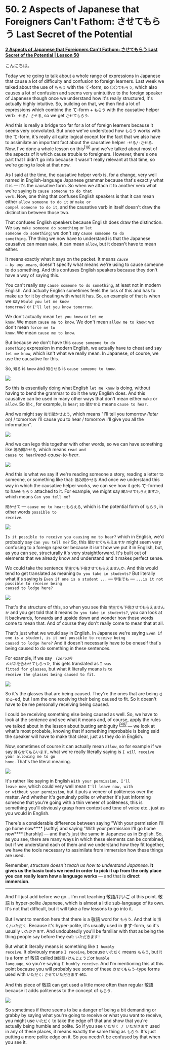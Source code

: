 # **50. 2 Aspects of Japanese that Foreigners Can't Fathom: させてもらう Last Secret of the Potential**

[**2 Aspects of Japanese that Foreigners Can't Fathom: させてもらう Last Secret of the Potential | Lesson 50**](https://www.youtube.com/watch?v=r2j1o9wj2oA&list=PLg9uYxuZf8x_A-vcqqyOFZu06WlhnypWj&index=52&pp=iAQB)

こんにちは。

Today we're going to talk about a whole range of expressions in Japanese that cause a lot of difficulty and confusion to foreign learners. Last week we talked about the use of <code>もらう</code> with the て-form, so <code>〇〇てもらう</code>, which also causes a lot of confusion and seems very unintuitive to the foreign speaker of Japanese though once we understand how it's really structured, it's actually highly intuitive. So, building on that, we then find a lot of expressions which combine the て-form + <code>もらう</code> with the causative helper verb <code>-せる/-させる</code>, so we get <code>させてもらう</code>.

And this is really a bridge too far for a lot of foreign learners because it seems very convoluted. But once we've understood how <code>もらう</code> works with the て-form, it's really all quite logical except for the fact that we also have to assimilate an important fact about the causative helper <code>-せる/-させる</code>. Now, I've done a whole lesson on this<sup>[[19]](./19-causative-causative-receptive.md)</sup> and we've talked about most of the aspects of it which cause trouble to foreigners. However, there's one part that I didn't go into because it wasn't really relevant at that time, so we're going to look at that now.

As I said at the time, the causative helper verb is, for a change, very well named in English-language Japanese grammar because that's exactly what it is — it's the causative form. So when we attach it to another verb what we're saying is <code>cause someone to do that verb</code>. Now, one thing that confuses English speakers is that it can mean either <code>allow someone to do it</code> or <code>make or compel someone to do it</code>, and the causative verb in itself doesn't draw the distinction between those two.

That confuses English speakers because English does draw the distinction. We say <code>make someone do something</code> or <code>let someone do something</code>; we don't say <code>cause someone to do something</code>. The thing we now have to understand is that the Japanese causative can mean <code>make</code>, it can mean <code>allow</code>, but it doesn't have to mean either.

It means exactly what it says on the packet. It means <code>*cause — by any means*</code>, doesn't specify what means we're using to cause someone to do something. And this confuses English speakers because they don't have a way of saying this.

You can't really say <code>cause someone to do something</code>, at least not in modern English. And actually English sometimes feels the loss of this and has to make up for it by cheating with what it has. So, an example of that is when we say <code>Would you let me know tomorrow?</code> or <code>I'll let you know tomorrow</code>.

We don't actually mean <code>let you know</code> or <code>let me know</code>. We mean <code>cause me to know</code>. We don't mean <code>allow me to know</code>; we don't mean <code>force me to know</code>. We mean <code>cause me to know</code>.

But because we don't have this <code>cause someone to do something</code> expression in modern English, we actually have to cheat and say <code>let me know</code>, which isn't what we really mean. In Japanese, of course, we use the causative for this.

So, <code>知る</code> is <code>know</code> and <code>知らせる</code> is <code>cause someone to know</code>.

![](../media/image543.webp)

So this is essentially doing what English <code>let me know</code> is doing, without having to bend the grammar to do it the way English does. And this causative can be used in many other ways that don't mean either <code>make</code> or <code>allow</code>. So <code>聞く</code>, for example, is <code>hear</code>; so <code>聞かせる</code> means <code>cause to hear</code>.

And we might say <code>後で聞かせよう</code>, which means "I'll tell you tomorrow *(later on)* / tomorrow I'll cause you to hear / tomorrow I'll give you all the information".

![](../media/image682.webp)

And we can lego this together with other words, so we can have something like <code>読み聞かせる</code>, which means <code>read and cause to hear</code>/*read-cause-to-hear*.

![](../media/image666.webp)

And this is what we say if we're reading someone a story, reading a letter to someone, or something like that: <code>読み聞かせる</code> And once we understand this way in which the causative helper works, we can see how it gets て-formed to have <code>もらう</code> attached to it. For example, we might say <code>聞かせてもらえますか</code>, which means <code>Can you tell me?</code>

<code>聞かせて</code> — <code>cause me to hear</code>; <code>もらえる</code>, which is the potential form of <code>もらう</code>, in other words <code>possible to receive</code>.

![](../media/image1101.webp)

<code>Is it possible to receive you causing me to hear?</code> which in English, we'd probably say <code>Can you tell me?</code> So, this <code>聞かせてもらえますか</code> might seem very confusing to a foreign speaker because it isn't how we put it in English, but, as you can see, structurally it's very straightforward. It's built out of elements that we already know and understand and it makes perfect sense.

We could take the sentence <code>学生でも下宿させてもらえませんか</code>. And this would tend to get translated as meaning <code>Do you take in students?</code> But literally what it's saying is <code>Even if one is a student ...</code> — <code>学生でも</code> — <code>...is it not possible to receive being caused to lodge here?</code>

![](../media/image133.webp)

That's the structure of this, so when you see this <code>学生でも下宿させてもらえませんか</code> and you get told that it means <code>Do you take in students?</code>, you can look at it backwards, forwards and upside down and wonder how those words come to mean that. And of course they don't really come to mean that at all.

That's just what we would say in English. In Japanese we're saying <code>Even if one is a student, is it not possible to receive being caused to lodge here?</code> And it doesn't necessarily have to be oneself that's being caused to do something in these sentences.

For example, if we say <code> *(zeroが)* メガネを合わせてもらった</code>, this gets translated as <code>I was fitted for glasses</code>, but what it literally means is <code>to receive the glasses being caused to fit</code>.

![](../media/image954.webp)

So it's the glasses that are being caused. They're the ones that are being <code>させる</code>-ed, but I am the one receiving their being caused to fit. So it doesn't have to be me personally receiving being caused.

I could be receiving something else being caused as well. So, we have to look at the sentence and see what it means and, of course, apply the rules we talked about in the lesson about busting ambiguity *<sup>[[48]](./48-dealing-with-ambiguity-in-japanese.md)</sup>* — we look at what's most probable, knowing that if something improbable is being said the speaker will have to make that clear, just as they do in English.

Now, sometimes of course it can actually mean <code>allow</code>, so for example if we say <code>帰らせてもらいます</code>, what we're really literally saying is <code>I will receive your allowing me to go home</code>. That's the literal meaning.

![](../media/image1134.webp)

It's rather like saying in English <code>With your permission, I'll leave now</code>, which could very well mean <code>I'll leave now, with or without your permission</code>, but it puts a veneer of politeness over the matter. And whether it's genuinely polite or whether it's just informing someone that you're going with a thin veneer of politeness, this is something you'll obviously grasp from context and tone of voice etc., just as you would in English.

There's a considerable difference between saying "With your permission I'll go home now**** \[softly\] and saying "With your permission I'll go home now**** \[harshly\] — and that's just the same in Japanese as in English. So, as you see, there are many ways in which these elements can be combined, but if we understand each of them and we understand how they fit together, we have the tools necessary to assimilate from immersion how these things are used.

Remember, *structure doesn't teach us how to understand Japanese.* **It gives us the basic tools we need in order to pick it up from the only place you can** **really learn how a language works** — and that is **direct immersion**.

---

And I'll just add before we go... I'm not teaching 敬語/けいご at this point. 敬語 is hyper-polite Japanese, which is almost a little sub-language of its own. It's not that difficult, but it will take a few lessons to go into it.

But I want to mention here that there is a 敬語 word for <code>もらう</code>. And that is <code>頂く/いただく</code>. Because it's hyper-polite, it's usually used in ます-form, so it's usually <code>いただきます</code>. And undoubtedly you'll be familiar with that as being the thing people say before they eat: <code>いただきます!</code>

But what it literally means is something like <code>I humbly receive</code>. It obviously means <code>I receive</code>, because <code>いただく</code> means <code>もらう</code>, but it is a form of 敬語 called <code>謙譲語/けんじょうご</code>or <code>humble language</code>, so you're saying <code>I humbly receive</code>. And I'm mentioning this at this point because you will probably see some of these <code>させてもらう</code>-type forms used with <code>いただく</code>: <code>させていただきます</code> etc.

And this piece of 敬語 can get used a little more often than regular 敬語 because it adds politeness to the concept of <code>もらう</code>.

![](../media/image1060.webp)

So sometimes if there seems to be a danger of being a bit demanding or grabby by saying what you're going to receive or what you want to receive, you might use <code>いただく</code> to take the edge off that and show that you're actually being humble and polite. So if you see <code>いただく / いただきます</code> used in any of these places, it means exactly the same thing as <code>もらう</code>. It's just putting a more polite edge on it. So you needn't be confused by that when you see it.
